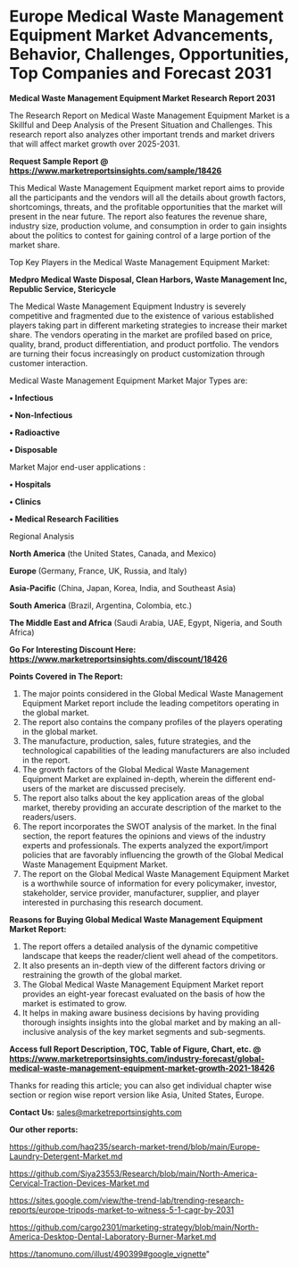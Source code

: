 # Europe Medical Waste Management Equipment Market Advancements, Behavior, Challenges, Opportunities, Top Companies and Forecast 2031

<strong>Medical Waste Management Equipment Market Research Report 2031</strong>

The Research Report on Medical Waste Management Equipment Market is a Skillful and Deep Analysis of the Present Situation and Challenges. This research report also analyzes other important trends and market drivers that will affect market growth over 2025-2031.

<strong>Request Sample Report @ <a href=https://www.marketreportsinsights.com/sample/18426>https://www.marketreportsinsights.com/sample/18426</a></strong>

This Medical Waste Management Equipment market report aims to provide all the participants and the vendors will all the details about growth factors, shortcomings, threats, and the profitable opportunities that the market will present in the near future. The report also features the revenue share, industry size, production volume, and consumption in order to gain insights about the politics to contest for gaining control of a large portion of the market share.

Top Key Players in the Medical Waste Management Equipment Market:

<strong>Medpro Medical Waste Disposal, Clean Harbors, Waste Management Inc, Republic Service, Stericycle</strong>

The Medical Waste Management Equipment Industry is severely competitive and fragmented due to the existence of various established players taking part in different marketing strategies to increase their market share. The vendors operating in the market are profiled based on price, quality, brand, product differentiation, and product portfolio. The vendors are turning their focus increasingly on product customization through customer interaction.

Medical Waste Management Equipment Market Major Types are:

<strong>• Infectious

• Non-Infectious

• Radioactive

• Disposable</strong>

Market Major end-user applications :

<strong>• Hospitals

• Clinics

• Medical Research Facilities</strong>

Regional Analysis

</u><strong><b>North America</b></strong> (the United States, Canada, and Mexico)

<strong><b>Europe </b></strong>(Germany, France, UK, Russia, and Italy)

<strong><b>Asia-Pacific</b></strong> (China, Japan, Korea, India, and Southeast Asia)

<strong><b>South America</b></strong> (Brazil, Argentina, Colombia, etc.)

<strong><b>The Middle East and Africa</b></strong> (Saudi Arabia, UAE, Egypt, Nigeria, and South Africa)

<strong>Go For Interesting Discount Here: <a href=https://www.marketreportsinsights.com/discount/18426>https://www.marketreportsinsights.com/discount/18426</a></strong>

<strong>Points Covered in The Report:</strong>
<ol>
  <li>The major points considered in the Global Medical Waste Management Equipment Market report include the leading competitors operating in the global market.</li>
  <li>The report also contains the company profiles of the players operating in the global market.</li>
  <li>The manufacture, production, sales, future strategies, and the technological capabilities of the leading manufacturers are also included in the report.</li>
  <li>The growth factors of the Global Medical Waste Management Equipment Market are explained in-depth, wherein the different end-users of the market are discussed precisely.</li>
  <li>The report also talks about the key application areas of the global market, thereby providing an accurate description of the market to the readers/users.</li>
  <li>The report incorporates the SWOT analysis of the market. In the final section, the report features the opinions and views of the industry experts and professionals. The experts analyzed the export/import policies that are favorably influencing the growth of the Global Medical Waste Management Equipment Market.</li>
  <li>The report on the Global Medical Waste Management Equipment Market is a worthwhile source of information for every policymaker, investor, stakeholder, service provider, manufacturer, supplier, and player interested in purchasing this research document.</li>
</ol>
<strong>Reasons for Buying Global Medical Waste Management Equipment Market Report:</strong>

<ol>
  <li>The report offers a detailed analysis of the dynamic competitive landscape that keeps the reader/client well ahead of the competitors.</li>
  <li>It also presents an in-depth view of the different factors driving or restraining the growth of the global market.</li>
  <li>The Global Medical Waste Management Equipment Market report provides an eight-year forecast evaluated on the basis of how the market is estimated to grow.</li>
  <li>It helps in making aware business decisions by having providing thorough insights insights into the global market and by making an all-inclusive analysis of the key market segments and sub-segments.</li>
</ol>
<strong>Access full Report Description, TOC, Table of Figure, Chart, etc. @ <a href=https://www.marketreportsinsights.com/industry-forecast/global-medical-waste-management-equipment-market-growth-2021-18426>https://www.marketreportsinsights.com/industry-forecast/global-medical-waste-management-equipment-market-growth-2021-18426</a></strong>


Thanks for reading this article; you can also get individual chapter wise section or region wise report version like Asia, United States, Europe.

<strong>Contact Us:</strong>
sales@marketreportsinsights.com

<strong>Our other reports:</strong>

<a href=https://github.com/haq235/search-market-trend/blob/main/Europe-Laundry-Detergent-Market.md>https://github.com/haq235/search-market-trend/blob/main/Europe-Laundry-Detergent-Market.md</a>

<a href=https://github.com/Siya23553/Research/blob/main/North-America-Cervical-Traction-Devices-Market.md>https://github.com/Siya23553/Research/blob/main/North-America-Cervical-Traction-Devices-Market.md</a>

<a href=https://sites.google.com/view/the-trend-lab/trending-research-reports/europe-tripods-market-to-witness-5-1-cagr-by-2031>https://sites.google.com/view/the-trend-lab/trending-research-reports/europe-tripods-market-to-witness-5-1-cagr-by-2031</a>

<a href=https://github.com/cargo2301/marketing-strategy/blob/main/North-America-Desktop-Dental-Laboratory-Burner-Market.md>https://github.com/cargo2301/marketing-strategy/blob/main/North-America-Desktop-Dental-Laboratory-Burner-Market.md</a>

<a href=https://tanomuno.com/illust/490399#google_vignette>https://tanomuno.com/illust/490399#google_vignette</a>"

